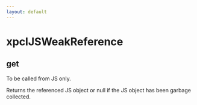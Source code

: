 ```yaml
---
layout: default
---
```


# xpcIJSWeakReference #

## get ##

To be called from JS only.

Returns the referenced JS object or null if the JS object has
been garbage collected.

